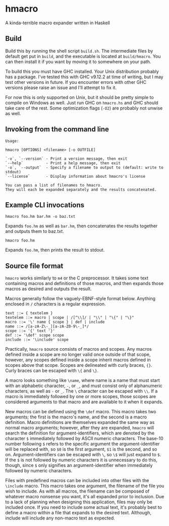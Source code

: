 # hmacro

A kinda-terrible macro expander written in Haskell

## Build

Build this by running the shell script `build.sh`. 
The intermediate files by default get put in `build`, and the executable is located at `build/hmacro`. 
You can then install it if you want by moving it to somewhere on your path.

To build this you must have GHC installed. 
Your Unix distribution probably has a package. 
I've tested this with GHC v9.12.2 at time of writing, but I may test other versions in future. 
If you encounter errors with other GHC versions please raise an issue and I'll attempt to fix it.

For now this is only supported on Unix, but it should be pretty simple to compile on Windows as well. 
Just run GHC on `hmacro.hs` and GHC should take care of the rest. 
Some optimization flags (`-O2`) are probably not unwise as well.


## Invoking from the command line
~~~
Usage:

hmacro [OPTIONS] <filename> [-o OUTFILE]

`-v`, `--version` - Print a version message, then exit
`--help`          - Print a help message, then exit
`-o`, `--output`  - Specify a filename to output to (default: write to stdout)
`--license`       - Display information about hmacro's license

You can pass a list of filenames to hmacro.
They will each be expanded separately and the results concatenated.
~~~

## Example CLI invocations

~~~
hmacro foo.hm bar.hm -o baz.txt
~~~

Expands `foo.hm` as well as `bar.hm`, then concatenates the results together and outputs them to baz.txt.

~~~
hmacro foo.hm
~~~

Expands `foo.hm`, then prints the result to stdout.

## Source file format

`hmacro` works similarly to `m4` or the C preprocessor. 
It takes some text containing macros and definitions of those macros, and then expands those macros as desired and outputs the result.

Macros generally follow the vaguely-EBNF-style format below. Anything enclosed in `/` characters is a regular expression.

~~~
text ::= { textelem }
textelem ::= macro | scope | /[^\\]/ | "\\" | "\{" | "\}"
macro ::= '\' name { scope } | def | include
name ::= /[a-zA-Z\-_][a-zA-Z0-9\-_]*/
scope ::= '{' text '}'
def ::= '\def' scope scope
include ::= '\include' scope
~~~

Practically, `hmacro` source consists of macros and scopes. 
Any macros defined inside a scope are no longer valid once outside of that scope, however, any scopes defined inside a scope inherit macros defined in scopes above that scope. 
Scopes are delineated with curly braces, `{}`.
Curly braces can be escaped with `\{` and `\}`.

A macro looks something like `\name`, where name is a name that must start with an alphabetic character, `-`, or `_`, and must consist only of alphanumeric characters, as well as `-` or `_`. 
The `\` character can be escaped with `\\`.
If a macro is immediately followed by one or more scopes, those scopes are considered arguments to that macro and are available to it when it expands.

New macros can be defined using the `\def` macro. 
This macro takes two arguments; the first is the macro's name, and the second is a macro definition. 
Macro definitions are themselves expanded the same way as normal macro arguments; however, after they are expanded, `hmacro` will search the definition for argument-identifiers, which are denoted by the character `$` immediately followed by ASCII numeric characters. 
The base-10 number following `$` refers to the specific argument the argument-identifier will be replaced with, so `$0` is the first argument, `$1` is the second, and so on.
Argument-identifiers can be escaped with `\`, so `\$` will just expand to `$`.
If the `$` is not followed by numeric characters it is unnecessary to do this, though, since `$` only signifies an argument-identifier when immediately followed by numeric characters.

Files with predefined macros can be included into other files with the `\include` macro. 
This macro takes one argument, the filename of the file you wish to include.
As with all macros, the filename can be composed of whatever macro nonsense you want, it's all expanded prior to inclusion.
Due to a lack of planning when designing this application, files may only be included once.
If you need to include some actual text, it's probably best to define a macro within a file that expands to the desired text.
Although, include will include any non-macro text as expected.
